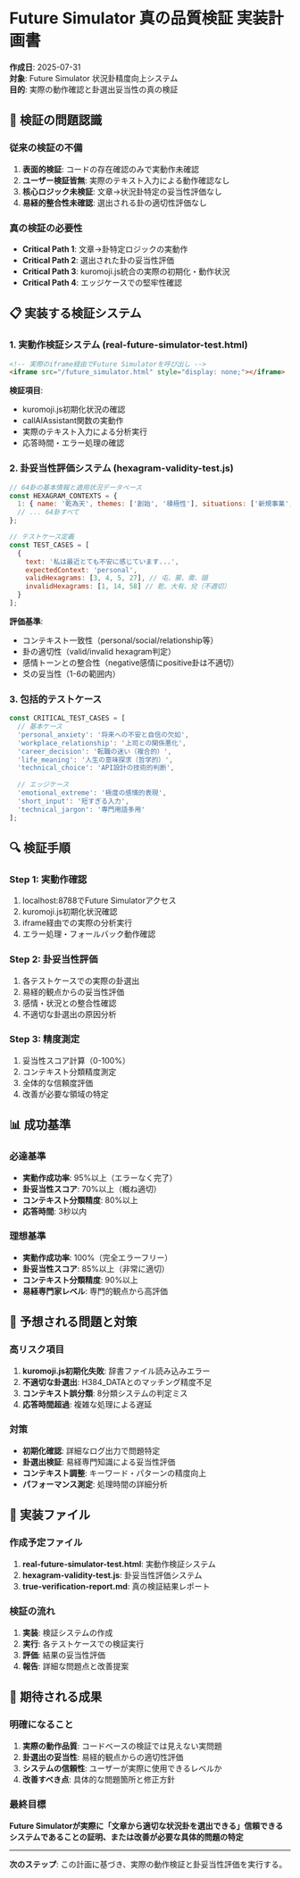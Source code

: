 # Future Simulator 真の品質検証 実装計画書

**作成日**: 2025-07-31  
**対象**: Future Simulator 状況卦精度向上システム  
**目的**: 実際の動作確認と卦選出妥当性の真の検証

## 🚨 検証の問題認識

### 従来の検証の不備
1. **表面的検証**: コードの存在確認のみで実動作未確認
2. **ユーザー検証皆無**: 実際のテキスト入力による動作確認なし
3. **核心ロジック未検証**: 文章→状況卦特定の妥当性評価なし
4. **易経的整合性未確認**: 選出される卦の適切性評価なし

### 真の検証の必要性
- **Critical Path 1**: 文章→卦特定ロジックの実動作
- **Critical Path 2**: 選出された卦の妥当性評価
- **Critical Path 3**: kuromoji.js統合の実際の初期化・動作状況
- **Critical Path 4**: エッジケースでの堅牢性確認

## 📋 実装する検証システム

### 1. 実動作検証システム (real-future-simulator-test.html)
```html
<!-- 実際のiframe経由でFuture Simulatorを呼び出し -->
<iframe src="/future_simulator.html" style="display: none;"></iframe>
```

**検証項目**:
- kuromoji.js初期化状況の確認
- callAIAssistant関数の実動作
- 実際のテキスト入力による分析実行
- 応答時間・エラー処理の確認

### 2. 卦妥当性評価システム (hexagram-validity-test.js)
```javascript
// 64卦の基本情報と適用状況データベース
const HEXAGRAM_CONTEXTS = {
  1: { name: '乾為天', themes: ['創始', '積極性'], situations: ['新規事業', '挑戦'] },
  // ... 64卦すべて
};

// テストケース定義
const TEST_CASES = [
  {
    text: '私は最近とても不安に感じています...',
    expectedContext: 'personal',
    validHexagrams: [3, 4, 5, 27], // 屯、蒙、需、頤
    invalidHexagrams: [1, 14, 58] // 乾、大有、兌（不適切）
  }
];
```

**評価基準**:
- コンテキスト一致性（personal/social/relationship等）
- 卦の適切性（valid/invalid hexagram判定）
- 感情トーンとの整合性（negative感情にpositive卦は不適切）
- 爻の妥当性（1-6の範囲内）

### 3. 包括的テストケース
```javascript
const CRITICAL_TEST_CASES = [
  // 基本ケース
  'personal_anxiety': '将来への不安と自信の欠如',
  'workplace_relationship': '上司との関係悪化',
  'career_decision': '転職の迷い（複合的）',
  'life_meaning': '人生の意味探求（哲学的）',
  'technical_choice': 'API設計の技術的判断',
  
  // エッジケース
  'emotional_extreme': '極度の感情的表現',
  'short_input': '短すぎる入力',
  'technical_jargon': '専門用語多用'
];
```

## 🔍 検証手順

### Step 1: 実動作確認
1. localhost:8788でFuture Simulatorアクセス
2. kuromoji.js初期化状況確認
3. iframe経由での実際の分析実行
4. エラー処理・フォールバック動作確認

### Step 2: 卦妥当性評価
1. 各テストケースでの実際の卦選出
2. 易経的観点からの妥当性評価
3. 感情・状況との整合性確認
4. 不適切な卦選出の原因分析

### Step 3: 精度測定
1. 妥当性スコア計算（0-100%）
2. コンテキスト分類精度測定
3. 全体的な信頼度評価
4. 改善が必要な領域の特定

## 📊 成功基準

### 必達基準
- **実動作成功率**: 95%以上（エラーなく完了）
- **卦妥当性スコア**: 70%以上（概ね適切）
- **コンテキスト分類精度**: 80%以上
- **応答時間**: 3秒以内

### 理想基準
- **実動作成功率**: 100%（完全エラーフリー）
- **卦妥当性スコア**: 85%以上（非常に適切）
- **コンテキスト分類精度**: 90%以上
- **易経専門家レベル**: 専門的観点から高評価

## 🚨 予想される問題と対策

### 高リスク項目
1. **kuromoji.js初期化失敗**: 辞書ファイル読み込みエラー
2. **不適切な卦選出**: H384_DATAとのマッチング精度不足
3. **コンテキスト誤分類**: 8分類システムの判定ミス
4. **応答時間超過**: 複雑な処理による遅延

### 対策
- **初期化確認**: 詳細なログ出力で問題特定
- **卦選出検証**: 易経専門知識による妥当性評価
- **コンテキスト調整**: キーワード・パターンの精度向上
- **パフォーマンス測定**: 処理時間の詳細分析

## 📝 実装ファイル

### 作成予定ファイル
1. **real-future-simulator-test.html**: 実動作検証システム
2. **hexagram-validity-test.js**: 卦妥当性評価システム
3. **true-verification-report.md**: 真の検証結果レポート

### 検証の流れ
1. **実装**: 検証システムの作成
2. **実行**: 各テストケースでの検証実行
3. **評価**: 結果の妥当性評価
4. **報告**: 詳細な問題点と改善提案

## 🎯 期待される成果

### 明確になること
1. **実際の動作品質**: コードベースの検証では見えない実問題
2. **卦選出の妥当性**: 易経的観点からの適切性評価
3. **システムの信頼性**: ユーザーが実際に使用できるレベルか
4. **改善すべき点**: 具体的な問題箇所と修正方針

### 最終目標
**Future Simulatorが実際に「文章から適切な状況卦を選出できる」信頼できるシステムであることの証明、または改善が必要な具体的問題の特定**

---

**次のステップ**: この計画に基づき、実際の動作検証と卦妥当性評価を実行する。